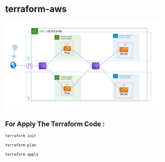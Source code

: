 # terraform-aws

![home_Page Image](./image.JPG)

## For Apply The Terraform Code :

```
terraform init
```

```
terraform plan
```

```
terraform apply
```
